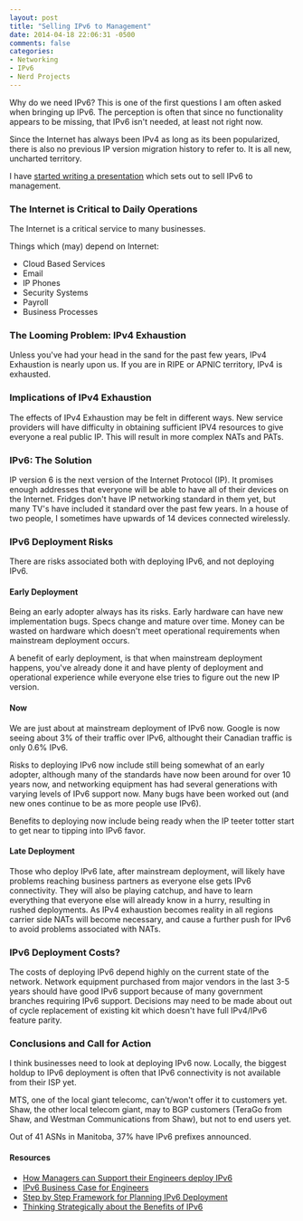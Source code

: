 ```yaml
---
layout: post
title: "Selling IPv6 to Management"
date: 2014-04-18 22:06:31 -0500
comments: false
categories: 
- Networking
- IPv6
- Nerd Projects
---
```

Why do we need IPv6? This is one of the first questions I am often asked when bringing up IPv6. The perception is often that since no functionality appears to be missing, that IPv6 isn't needed, at least not right now. 

Since the Internet has always been IPv4 as long as its been popularized, there is also no previous IP version migration history to refer to. It is all new, uncharted territory.

<!--more-->

I have [started writing a presentation](https://github.com/tbaschak/ipv6-mfnerc) which sets out to sell IPv6 to management. 

### The Internet is Critical to Daily Operations

The Internet is a critical service to many businesses. 

Things which (may) depend on Internet:

*	Cloud Based Services
*	Email
*	IP Phones
*	Security Systems
*	Payroll
*	Business Processes

### The Looming Problem: IPv4 Exhaustion

Unless you've had your head in the sand for the past few years, IPv4 Exhaustion is nearly upon us. If you are in RIPE or APNIC territory, IPv4 is exhausted.

### Implications of IPv4 Exhaustion

The effects of IPv4 Exhaustion may be felt in different ways. New service providers will have difficulty in obtaining sufficient IPV4 resources to give everyone a real public IP. This will result in more complex NATs and PATs. 

### IPv6: The Solution

IP version 6 is the next version of the Internet Protocol (IP). It promises enough addresses that everyone will be able to have all of their devices on the Internet. Fridges don't have IP networking standard in them yet, but many TV's have included it standard over the past few years. In a house of two people, I sometimes have upwards of 14 devices connected wirelessly. 

### IPv6 Deployment Risks

There are risks associated both with deploying IPv6, and not deploying IPv6.

#### Early Deployment

Being an early adopter always has its risks. Early hardware can have new implementation bugs. Specs change and mature over time. Money can be wasted on hardware which doesn't meet operational requirements when mainstream deployment occurs.

A benefit of early deployment, is that when mainstream deployment happens, you've already done it and have plenty of deployment and operational experience while everyone else tries to figure out the new IP version.

#### Now

We are just about at mainstream deployment of IPv6 now. Google is now seeing about 3% of their traffic over IPv6, althought their Canadian traffic is only 0.6% IPv6. 

Risks to deploying IPv6 now include still being somewhat of an early adopter, although many of the standards have now been around for over 10 years now, and networking equipment has had several generations with varying levels of IPv6 support now. Many bugs have been worked out (and new ones continue to be as more people use IPv6).

Benefits to deploying now include being ready when the IP teeter totter start to get near to tipping into IPv6 favor.

#### Late Deployment

Those who deploy IPv6 late, after mainstream deployment, will likely have problems reaching business partners as everyone else gets IPv6 connectivity. They will also be playing catchup, and have to learn everything that everyone else will already know in a hurry, resulting in rushed deployments. As IPv4 exhaustion becomes reality in all regions carrier side NATs will become necessary, and cause a further push for IPv6 to avoid problems associated with NATs.

### IPv6 Deployment Costs?

The costs of deploying IPv6 depend highly on the current state of the network. Network equipment purchased from major vendors in the last 3-5 years should have good IPv6 support because of many government branches requiring IPv6 support. Decisions may need to be made about out of cycle replacement of existing kit which doesn't have full IPv4/IPv6 feature parity. 

### Conclusions and Call for Action

I think businesses need to look at deploying IPv6 now. Locally, the biggest holdup to IPv6 deployment is often that IPv6 connectivity is not available from their ISP yet.

MTS, one of the local giant telecomc, can't/won't offer it to customers yet. Shaw, the other local telecom giant, may to BGP customers (TeraGo from Shaw, and Westman Communications from Shaw), but not to end users yet. 

Out of 41 ASNs in Manitoba, 37% have IPv6 prefixes announced.


#### Resources

*	[How Managers can Support their Engineers deploy IPv6](http://www.circleid.com/posts/20140305_how_managers_can_support_their_engineers_deploy_ipv6/)
*	[IPv6 Business Case for Engineers](http://techxcellence.net/2013/03/05/v6-business-case-for-engineers/)
*	[Step by Step Framework for Planning IPv6 Deployment](http://techxcellence.net/2013/01/28/step-by-step-framework-for-planning-ipv6-deployment/)
*	[Thinking Strategically about the Benefits of IPv6](http://www.circleid.com/posts/20140201_thinking_strategically_about_the_benefits_of_ipv6/)


